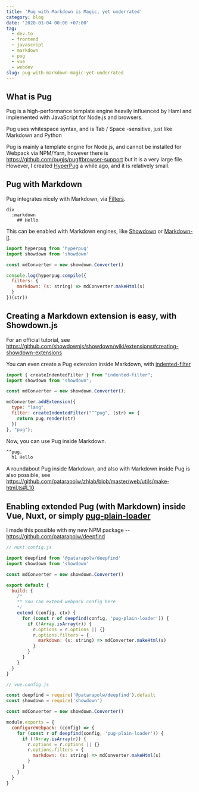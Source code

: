 ```yaml
---
title: 'Pug with Markdown is Magic, yet underrated'
category: blog
date: '2020-01-04 00:00 +07:00'
tag:
  - dev.to
  - frontend
  - javascript
  - markdown
  - pug
  - vue
  - webdev
slug: pug-with-markdown-magic-yet-underrated
---
```


## What is Pug

Pug is a high-performance template engine heavily influenced by Haml and implemented with JavaScript for Node.js and browsers.

Pug uses whitespace syntax, and is Tab / Space -sensitive, just like Markdown and Python

Pug is mainly a template engine for Node.js, and cannot be installed for Webpack via NPM/Yarn, however there is <https://github.com/pugjs/pug#browser-support> but it is a very large file. However, I created [HyperPug](https://github.com/patarapolw/hyperpug) a while ago, and it is relatively small.

<!-- excerpt_separator -->

## Pug with Markdown

Pug integrates nicely with Markdown, via [Filters](https://pugjs.org/language/filters.html).

```pug
div
  :markdown
    ## Hello
```

This can be enabled with Markdown engines, like [Showdown](https://github.com/showdownjs/showdown) or [Markdown-it](https://github.com/markdown-it/markdown-it).

```javascript
import hyperpug from 'hyperpug'
import showdown from 'showdown'

const mdConverter = new showdown.Converter()

console.log(hyperpug.compile({
  filters: {
    markdown: (s: string) => mdConverter.makeHtml(s)
  }
})(str))
```

## Creating a Markdown extension is easy, with Showdown.js

For an official tutorial, see <https://github.com/showdownjs/showdown/wiki/extensions#creating-showdown-extensions>

You can even create a Pug extension inside Markdown, with [indented-filter](https://github.com/patarapolw/indented-filter)

```javascript
import { createIndentedFilter } from "indented-filter";
import showdown from "showdown";

const mdConverter = new showdown.Converter();

mdConverter.addExtension({
  type: "lang",
  filter: createIndentedFilter("^^pug", (str) => {
    return pug.render(str)
  })
}, "pug");
```

Now, you can use Pug inside Markdown.

```markdown
^^pug.
  h1 Hello
```

A roundabout Pug inside Markdown, and also with Markdown inside Pug is also possible, see <https://github.com/patarapolw/zhlab/blob/master/web/utils/make-html.ts#L10>

## Enabling extended Pug (with Markdown) inside Vue, Nuxt, or simply [pug-plain-loader](https://www.npmjs.com/package/pug-plain-loader)

I made this possible with my new NPM package -- <https://github.com/patarapolw/deepfind>

```javascript
// nuxt.config.js

import deepfind from '@patarapolw/deepfind'
import showdown from 'showdown'

const mdConverter = new showdown.Converter()

export default {
  build: {
    /*
    ** You can extend webpack config here
    */
    extend (config, ctx) {
      for (const r of deepfind(config, 'pug-plain-loader')) {
        if (!Array.isArray(r)) {
          r.options = r.options || {}
          r.options.filters = {
            markdown: (s: string) => mdConverter.makeHtml(s)
          }
        }
      }
    }
  }
}
```

```javascript
// vue.config.js

const deepfind = require('@patarapolw/deepfind').default
const showdown = require('showdown')

const mdConverter = new showdown.Converter()

module.exports = {
  configureWebpack: (config) => {
    for (const r of deepfind(config, 'pug-plain-loader')) {
      if (!Array.isArray(r)) {
        r.options = r.options || {}
        r.options.filters = {
          markdown: (s: string) => mdConverter.makeHtml(s)
        }
      }
    }
  }
}
```
